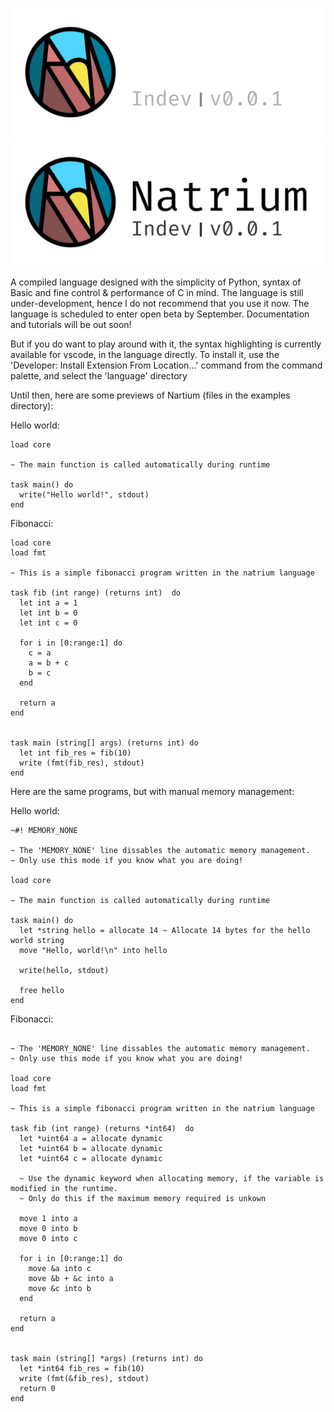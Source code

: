 ![Natrium Logo](./assets/gthub-header-dark.svg#gh-dark-mode-only)
![Natrium Logo](./assets/gthub-header-light.svg#gh-light-mode-only)

A compiled language designed with the simplicity of Python, syntax of Basic and fine control & performance of C in mind. The language is still under-development, hence I do not recommend that you use it now. The language is scheduled to enter open beta by September. Documentation and tutorials will be out soon!

But if you do want to play around with it, the syntax highlighting is currently available for vscode, in the language directly. To install it, use the 'Developer: Install Extension From Location...' command from the command palette, and select the 'language' directory

Until then, here are some previews of Nartium (files in the examples directory):

Hello world:

```
load core

~ The main function is called automatically during runtime

task main() do
  write("Hello world!", stdout)
end
```

Fibonacci:

```
load core
load fmt

~ This is a simple fibonacci program written in the natrium language

task fib (int range) (returns int)  do
  let int a = 1
  let int b = 0
  let int c = 0

  for i in [0:range:1] do
    c = a
    a = b + c
    b = c
  end

  return a
end


task main (string[] args) (returns int) do
  let int fib_res = fib(10)
  write (fmt(fib_res), stdout)
end

```

Here are the same programs, but with manual memory management:

Hello world:

```
~#! MEMORY_NONE

~ The 'MEMORY_NONE' line dissables the automatic memory management.
~ Only use this mode if you know what you are doing!

load core

~ The main function is called automatically during runtime

task main() do
  let *string hello = allocate 14 ~ Allocate 14 bytes for the hello world string
  move "Hello, world!\n" into hello

  write(hello, stdout)

  free hello
end
```

Fibonacci:

```~#! MEMORY_NONE

~ The 'MEMORY_NONE' line dissables the automatic memory management.
~ Only use this mode if you know what you are doing!

load core
load fmt

~ This is a simple fibonacci program written in the natrium language

task fib (int range) (returns *int64)  do
  let *uint64 a = allocate dynamic
  let *uint64 b = allocate dynamic
  let *uint64 c = allocate dynamic

  ~ Use the dynamic keyword when allocating memory, if the variable is modified in the runtime.
  ~ Only do this if the maximum memory required is unkown

  move 1 into a
  move 0 into b
  move 0 into c

  for i in [0:range:1] do
    move &a into c
    move &b + &c into a
    move &c into b
  end

  return a
end


task main (string[] *args) (returns int) do
  let *int64 fib_res = fib(10)
  write (fmt(&fib_res), stdout)
  return 0
end
```
